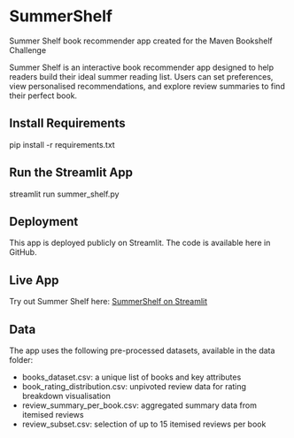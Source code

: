 # SummerShelf
Summer Shelf book recommender app created for the Maven Bookshelf Challenge

Summer Shelf is an interactive book recommender app designed to help readers build their ideal summer reading list. Users can set preferences, view personalised recommendations, and explore review summaries to find their perfect book.

## Install Requirements
pip install -r requirements.txt

## Run the Streamlit App
streamlit run summer_shelf.py

## Deployment
This app is deployed publicly on Streamlit. The code is available here in GitHub. 

## Live App
Try out Summer Shelf here: [SummerShelf on Streamlit](https://summershelf.streamlit.app/)

## Data
The app uses the following pre-processed datasets, available in the data folder:
- books_dataset.csv: a unique list of books and key attributes
- book_rating_distribution.csv: unpivoted review data for rating breakdown visualisation
- review_summary_per_book.csv: aggregated summary data from itemised reviews
- review_subset.csv: selection of up to 15 itemised reviews per book


